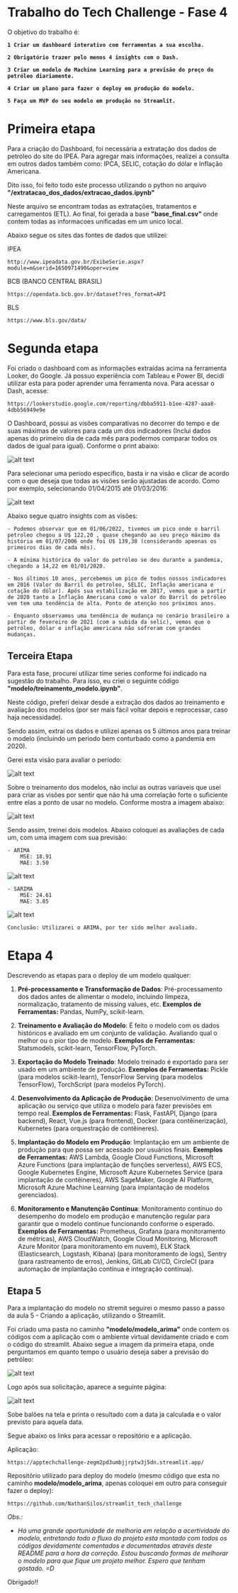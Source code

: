 # Trabalho do Tech Challenge - Fase 4

O objetivo do trabalho é: <b>

    1 Criar um dashboard interativo com ferramentas a sua escolha.

    2 Obrigatório trazer pelo menos 4 insights com o Dash.

    3 Criar um modelo de Machine Learning para a previsão do preço do petróleo diariamente.

    4 Criar um plano para fazer o deploy em produção do modelo.

    5 Faça um MVP do seu modelo em produção no Streamlit.

</b>

# Primeira etapa

Para a criação do Dashboard, foi necessária a extratação dos dados de petróleo do site do IPEA. Para agregar mais informações, realizei a consulta em outros dados também como:
IPCA, SELIC, cotação do dólar e Inflação Americana.

Dito isso, foi feito todo este processo utilizando o python no arquivo <b>"/extratacao_dos_dados/extracao_dados.ipynb" </b>

Neste arquivo se encontram todas as extratações, tratamentos e carregamentos (ETL). Ao final, foi gerada a base <b>"base_final.csv" </b> onde contem todas as informacoes unificadas em um unico local.

Abaixo segue os sites das fontes de dados que utilizei:

IPEA

    http://www.ipeadata.gov.br/ExibeSerie.aspx?module=m&serid=1650971490&oper=view

BCB (BANCO CENTRAL BRASIL)

    https://opendata.bcb.gov.br/dataset?res_format=API

BLS

    https://www.bls.gov/data/

# Segunda etapa

Foi criado o dashboard com as informações extraídas acima na ferramenta Looker, do Google. Já possuo experiência com Tableau e Power BI, decidi utilizar esta para poder aprender uma ferramenta nova. Para acessar o Dash, acesse: 

    https://lookerstudio.google.com/reporting/dbba5911-b1ee-4287-aaa8-4dbb56949e9e

O Dashboard, possui as visões comparativas no decorrer do tempo e de suas máximas de valores para cada um dos indicadores (Inclui dados apenas do primeiro dia de cada mês para podermos comparar todos os dados de igual para igual). Conforme o print abaixo:

![alt text](image-7.png)

Para selecionar uma período específico, basta ir na visão e clicar de acordo com o que deseja que todas as visões serão ajustadas de acordo. Como por exemplo, selecionando 01/04/2015 até 01/03/2016:

![alt text](image-8.png)

Abaixo segue quatro insights com as visões:

    - Podemos observar que em 01/06/2022, tivemos um pico onde o barril petroleo chegou a U$ 122,20 , quase chegando ao seu preço máximo da história em 01/07/2006 onde foi U$ 139,38 (considerando apeonas os primeiros dias de cada mês).

    - A mínima histórica do valor do petróleo se deu durante a pandemia, chegando a 14,22 em 01/01/2020.

    - Nos últimos 10 anos, percebemos um pico de todos nossos indicadores em 2016 (Valor do Barril do petroleo, SELIC, Inflação americana e cotação do dólar). Após sua estabilização em 2017, vemos que a partir de 2020 tanto a Inflação Americana como o valor do Barril do petróleo vem tem uma tendência de alta. Ponto de atenção nos próximos anos.

    - Enquanto observamos uma tendência de mudança no cenário brasileiro a partir de fevereiro de 2021 (com a subida da selic), vemos que o petróleo, dólar e inflação americana não sofreram com grandes mudanças. 

## Terceira Etapa

Para esta fase, procurei utilizar time series conforme foi indicado na sugestão do trabalho. Para isso, eu criei o seguinte código <b>"modelo/treinamento_modelo.ipynb"</b>.

Neste código, preferi deixar desde a extração dos dados ao treinamento e avaliação dos modelos (por ser mais fácil voltar depois e reprocessar, caso haja necessidade).

Sendo assim, extrai os dados e utilizei apenas os 5 últimos anos para treinar o modelo (incluindo um periodo bem conturbado como a pandemia em 2020).

Gerei esta visão para avaliar o período: 

![alt text](image.png)

Sobre o treinamento dos modelos, não inclui as outras variaveis que usei para criar as visões por sentir que não há uma correlação forte o suficiente entre elas a ponto de usar no modelo. Conforme mostra a imagem abaixo:

![alt text](image-3.png)

 Sendo assim, treinei dois modelos. Abaixo coloquei as avaliações de cada um, com uma imagem com sua previsão:
    
    - ARIMA
        MSE: 18.91
        MAE: 3.50

![alt text](image-1.png)

    - SARIMA
        MSE: 24.61
        MAE: 3.85
![alt text](image-2.png)

    Conclusão: Utilizarei o ARIMA, por ter sido melhor avaliado.

# Etapa 4

Descrevendo as etapas para o deploy de um modelo qualquer:

1. <b>Pré-processamento e Transformação de Dados</b>: Pré-processamento dos dados antes de alimentar o modelo, incluindo limpeza, normalização, tratamento de missing values, etc.<b>
Exemplos de Ferramentas:</b> Pandas, NumPy, scikit-learn.

2. <b>Treinamento e Avaliação do Modelo</b>: É feito o modelo com os dados históricos e avaliado em um conjunto de validação. Avaliando qual o melhor ou o pior tipo de modelo.<b>
Exemplos de Ferramentas:</b> Statsmodels, scikit-learn, TensorFlow, PyTorch.

3. <b>Exportação do Modelo Treinado</b>: Modelo treinado é exportado para ser usado em um ambiente de produção.<b>
Exemplos de Ferramentas:</b> Pickle (para modelos scikit-learn), TensorFlow Serving (para modelos TensorFlow), TorchScript (para modelos PyTorch).

4. <b>Desenvolvimento da Aplicação de Produção</b>: Desenvolvimento de uma aplicação ou serviço que utiliza o modelo para fazer previsões em tempo real.<b>
Exemplos de Ferramentas:</b> Flask, FastAPI, Django (para backend), React, Vue.js (para frontend), Docker (para contêinerização), Kubernetes (para orquestração de contêineres).

5. <b>Implantação do Modelo em Produção</b>: Implantação em um ambiente de produção para que possa ser acessado por usuários finais. <b>Exemplos de Ferramentas:</b> AWS Lambda, Google Cloud Functions, Microsoft Azure Functions (para implantação de funções serverless), AWS ECS, Google Kubernetes Engine, Microsoft Azure Kubernetes Service (para implantação de contêineres), AWS SageMaker, Google AI Platform, Microsoft Azure Machine Learning (para implantação de modelos gerenciados).

5. <b>Monitoramento e Manutenção Contínua</b>: Monitoramento contínuo do desempenho do modelo em produção e manutenção regular para garantir que o modelo continue funcionando conforme o esperado. <b>Exemplos de Ferramentas:</b> Prometheus, Grafana (para monitoramento de métricas), AWS CloudWatch, Google Cloud Monitoring, Microsoft Azure Monitor (para monitoramento em nuvem), ELK Stack (Elasticsearch, Logstash, Kibana) (para monitoramento de logs), Sentry (para rastreamento de erros), Jenkins, GitLab CI/CD, CircleCI (para automação de implantação contínua e integração contínua).

## Etapa 5

Para a implantação do modelo no stremit seguirei o mesmo passo a passo da aula 5 - Criando a aplicação, utilizando o Streamlit.

Foi criado uma pasta no caminho <b>"modelo/modelo_arima"</b> onde contem os códigos com a aplicação com o ambiente virtual devidamente criado e com o código do streamlit. Abaixo segue a imagem da primeira etapa, onde perguntamos em quanto tempo o usuário deseja saber a previsão do petróleo:

![alt text](image-4.png)

Logo após sua solicitação, aparece a seguinte página:

![alt text](image-6.png)

Sobe balões na tela e printa o resultado com a data ja calculada e o valor previsto para aquela data.

Segue abaixo os links para acessar o repositório e a aplicação.

Aplicação:

    https://apptechchallenge-zegm2pd3umbjjrptw3j5dn.streamlit.app/

Repositório utilizado para deploy do modelo (mesmo código que esta no caminho <b>modelo/modelo_arima</b>, apenas coloquei em outro para conseguir fazer o deploy):

    https://github.com/NathanSilos/streamlit_tech_challenge



<i> Obs.: 
- Há uma grande oportunidade de melhoria em relação a acertividade do modelo, entretando todo o fluxo do projeto esta montado com todos os códigos devidamente comentados e documentados através deste README para a hora da correção. Estou buscando formas de melhorar o modelo para que fique um projeto melhor. Espero que tenham gostado. =D </i>

Obrigado!!